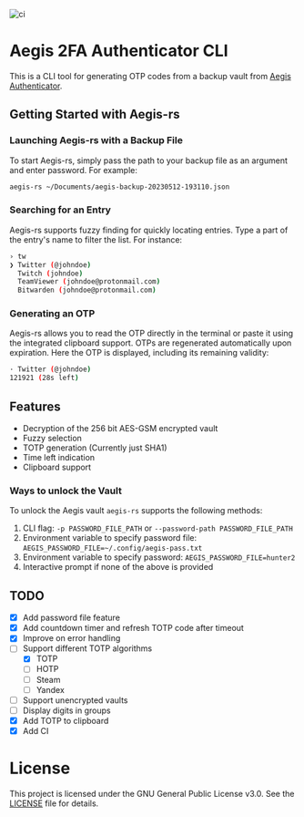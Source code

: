 ![ci](https://github.com/Granddave/aegis-rs/actions/workflows/ci.yml/badge.svg)

# Aegis 2FA Authenticator CLI

This is a CLI tool for generating OTP codes from a backup vault from [Aegis Authenticator](https://github.com/beemdevelopment/Aegis).

## Getting Started with Aegis-rs

### Launching Aegis-rs with a Backup File

To start Aegis-rs, simply pass the path to your backup file as an argument and enter password. For example:

```sh
aegis-rs ~/Documents/aegis-backup-20230512-193110.json
```

### Searching for an Entry

Aegis-rs supports fuzzy finding for quickly locating entries. Type a part of the entry's name to filter the list. For instance:

```sh
› tw
❯ Twitter (@johndoe)
  Twitch (johndoe)
  TeamViewer (johndoe@protonmail.com)
  Bitwarden (johndoe@protonmail.com)
```

### Generating an OTP

Aegis-rs allows you to read the OTP directly in the terminal or paste it using the integrated clipboard support. OTPs are regenerated automatically upon expiration. Here the OTP is displayed, including its remaining validity:

```sh
· Twitter (@johndoe)
121921 (28s left)
```


## Features

- Decryption of the 256 bit AES-GSM encrypted vault
- Fuzzy selection
- TOTP generation (Currently just SHA1)
- Time left indication
- Clipboard support


### Ways to unlock the Vault

To unlock the Aegis vault `aegis-rs` supports the following methods:

1. CLI flag: `-p PASSWORD_FILE_PATH` or `--password-path PASSWORD_FILE_PATH`
2. Environment variable to specify password file: `AEGIS_PASSWORD_FILE=~/.config/aegis-pass.txt`
3. Environment variable to specify password: `AEGIS_PASSWORD_FILE=hunter2`
4. Interactive prompt if none of the above is provided


## TODO

- [x] Add password file feature
- [x] Add countdown timer and refresh TOTP code after timeout
- [x] Improve on error handling
- [ ] Support different TOTP algorithms
    - [x] TOTP
    - [ ] HOTP
    - [ ] Steam
    - [ ] Yandex
- [ ] Support unencrypted vaults
- [ ] Display digits in groups
- [x] Add TOTP to clipboard
- [x] Add CI

# License

This project is licensed under the GNU General Public License v3.0. See the [LICENSE](LICENSE) file for details.
